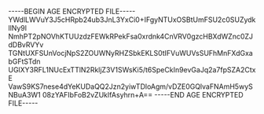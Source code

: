 -----BEGIN AGE ENCRYPTED FILE-----
YWdlLWVuY3J5cHRpb24ub3JnL3YxCi0+IFgyNTUxOSBtUmFSU2c0SUZydkllNy9l
NmhPT2pNOVhKTUUzdzFEWkRPekFsa0xrdnk4CnVRV0gzcHBXdWZnc0ZJdDBvRVYv
TGNtUXFSUnVocjNpS2ZOUWNyRHZSbkEKLS0tIFVuWUVsSUFhMnFXdGxabGFtSTdn
UGlXY3RFL1NUcExTTlN2RkljZ3V1SWsKi5/t6SpeCkIn9evGaJq2a7fpSZA2CtxE
VawS9KS7nese4dYeKUDaQQ2Jzn2yiwTDloAgm/vDZE0GQlvaFNAmH5wySNBuA3W1
08zYAFIbFoB2vZUklfAsyhrn+A==
-----END AGE ENCRYPTED FILE-----
